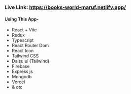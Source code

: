 ### Live Link: https://books-world-maruf.netlify.app/

#### Using This App-

- React + Vite
- Redux
- Typescript
- React Router Dom
- React Icon
- Tailwind CSS
- Daisu ui (Tailwind)
- Firebase
- Express js
- Mongodb
- Vercel
- & otc
